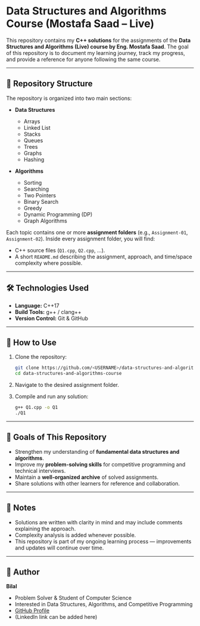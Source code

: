 # Data Structures and Algorithms Course (Mostafa Saad – Live)

This repository contains my **C++ solutions** for the assignments of the **Data Structures and Algorithms (Live) course by Eng. Mostafa Saad**.
The goal of this repository is to document my learning journey, track my progress, and provide a reference for anyone following the same course.

---

## 📂 Repository Structure

The repository is organized into two main sections:

* **Data Structures**

  * Arrays
  * Linked List
  * Stacks
  * Queues
  * Trees
  * Graphs
  * Hashing

* **Algorithms**

  * Sorting
  * Searching
  * Two Pointers
  * Binary Search
  * Greedy
  * Dynamic Programming (DP)
  * Graph Algorithms

Each topic contains one or more **assignment folders** (e.g., `Assignment-01`, `Assignment-02`).
Inside every assignment folder, you will find:

* C++ source files (`Q1.cpp`, `Q2.cpp`, …).
* A short `README.md` describing the assignment, approach, and time/space complexity where possible.

---

## 🛠️ Technologies Used

* **Language:** C++17
* **Build Tools:** g++ / clang++
* **Version Control:** Git & GitHub

---

## 🚀 How to Use

1. Clone the repository:

   ```bash
   git clone https://github.com/<USERNAME>/data-structures-and-algorithms-course.git
   cd data-structures-and-algorithms-course
   ```
2. Navigate to the desired assignment folder.
3. Compile and run any solution:

   ```bash
   g++ Q1.cpp -o Q1
   ./Q1
   ```

---

## 🎯 Goals of This Repository

* Strengthen my understanding of **fundamental data structures and algorithms**.
* Improve my **problem-solving skills** for competitive programming and technical interviews.
* Maintain a **well-organized archive** of solved assignments.
* Share solutions with other learners for reference and collaboration.

---

## 📌 Notes

* Solutions are written with clarity in mind and may include comments explaining the approach.
* Complexity analysis is added whenever possible.
* This repository is part of my ongoing learning process — improvements and updates will continue over time.

---

## 👤 Author

**Bilal**

* Problem Solver & Student of Computer Science
* Interested in Data Structures, Algorithms, and Competitive Programming
* [GitHub Profile](https://github.com/<USERNAME>)
* (LinkedIn link can be added here)

